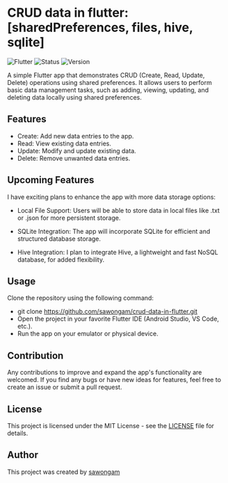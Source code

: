 # CRUD data in flutter: [sharedPreferences, files, hive, sqlite]

![Flutter](https://img.shields.io/badge/Language-Dart-red.svg) 
![Status](https://img.shields.io/badge/Status-Incomplete-orange.svg)
![Version](https://img.shields.io/badge/Version-2.0-blue.svg)

A simple Flutter app that demonstrates CRUD (Create, Read, Update, Delete) operations using shared preferences. It allows users to perform basic data management tasks, such as adding, viewing, updating, and deleting data locally using shared preferences.

## Features
- Create: Add new data entries to the app.
- Read: View existing data entries.
- Update: Modify and update existing data.
- Delete: Remove unwanted data entries.

## Upcoming Features
I have exciting plans to enhance the app with more data storage options:

- Local File Support: Users will be able to store data in local files like .txt or .json for more persistent storage.

- SQLite Integration: The app will incorporate SQLite for efficient and structured database storage.

- Hive Integration: I plan to integrate Hive, a lightweight and fast NoSQL database, for added flexibility.

## Usage
Clone the repository using the following command:
- git clone https://github.com/sawongam/crud-data-in-flutter.git
- Open the project in your favorite Flutter IDE (Android Studio, VS Code, etc.).
- Run the app on your emulator or physical device.

## Contribution
Any contributions to improve and expand the app's functionality are welcomed. If you find any bugs or have new ideas for features, feel free to create an issue or submit a pull request.

## License

This project is licensed under the MIT License - see the [LICENSE](LICENSE) file for details.

## Author

This project was created by [sawongam](https://github.com/sawongam)
